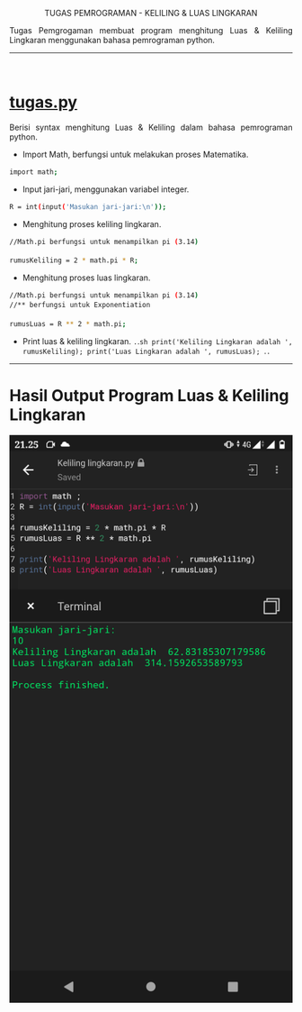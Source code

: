 <p align="center"> TUGAS PEMROGRAMAN - KELILING & LUAS LINGKARAN

<p align="justify">Tugas Pemgrogaman membuat program menghitung Luas & Keliling Lingkaran menggunakan bahasa pemrograman python.

---
<br>


# [tugas.py](https://github.com/melviandanuw/TugasKelilingLuasLingkaran/blob/main/tugas.py)

<p align="justify">Berisi syntax menghitung Luas & Keliling dalam bahasa pemrograman python.

- Import Math, berfungsi untuk melakukan proses Matematika.
```sh
import math;
```
- Input jari-jari, menggunakan variabel integer.
```sh
R = int(input('Masukan jari-jari:\n'));
```
- Menghitung proses keliling lingkaran.
```sh
//Math.pi berfungsi untuk menampilkan pi (3.14)

rumusKeliling = 2 * math.pi * R;
```
- Menghitung proses luas lingkaran.
```sh
//Math.pi berfungsi untuk menampilkan pi (3.14)
//** berfungsi untuk Exponentiation

rumusLuas = R ** 2 * math.pi;
```
- Print luas & keliling lingkaran.
`.`.`sh
print('Keliling Lingkaran adalah ', rumusKeliling);
print('Luas Lingkaran adalah ', rumusLuas);
`.`.`
----
# Hasil Output Program Luas & Keliling Lingkaran
![Output](./SSAN.png)

